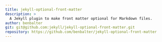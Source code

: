 ```yaml
---
title: jekyll-optional-front-matter
description: >
  A Jekyll plugin to make front matter optional for Markdown files.
author: benbalter
git: git@github.com:jekyll/jekyll-optional-front-matter.git
repository: https://github.com/benbalter/jekyll-optional-front-matter
---
```

